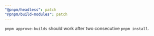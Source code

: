 ```yaml
---
"@pnpm/headless": patch
"@pnpm/build-modules": patch
---
```


`pnpm approve-builds` should work after two consecutive `pnpm install`.
